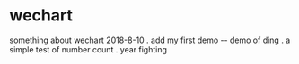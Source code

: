 # wechart
something about wechart
2018-8-10 . add my first demo -- demo of ding . a simple test of number count . year fighting
